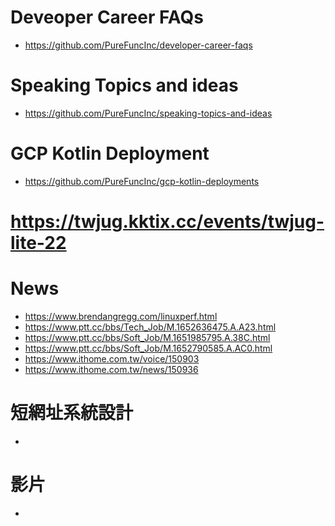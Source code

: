 # Deveoper Career FAQs
* https://github.com/PureFuncInc/developer-career-faqs

# Speaking Topics and ideas
* https://github.com/PureFuncInc/speaking-topics-and-ideas 

# GCP Kotlin Deployment
* https://github.com/PureFuncInc/gcp-kotlin-deployments

# https://twjug.kktix.cc/events/twjug-lite-22

# News
* https://www.brendangregg.com/linuxperf.html
* https://www.ptt.cc/bbs/Tech_Job/M.1652636475.A.A23.html
* https://www.ptt.cc/bbs/Soft_Job/M.1651985795.A.38C.html
* https://www.ptt.cc/bbs/Soft_Job/M.1652790585.A.AC0.html
* https://www.ithome.com.tw/voice/150903
* https://www.ithome.com.tw/news/150936

# 短網址系統設計
* 

# 影片
* 

